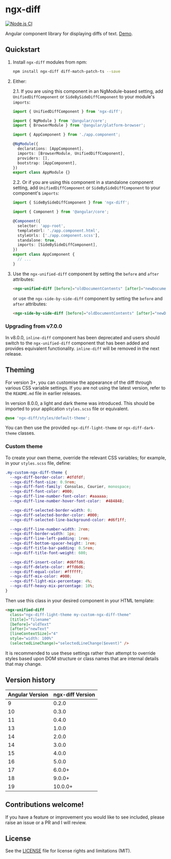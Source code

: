 # ngx-diff

[![Node.js CI](https://github.com/rars/ngx-diff/actions/workflows/node.js.yml/badge.svg)](https://github.com/rars/ngx-diff/actions/workflows/node.js.yml)

Angular component library for displaying diffs of text. [Demo](https://rars.github.io/ngx-diff/).

## Quickstart

1. Install `ngx-diff` modules from npm:
   ```bash
   npm install ngx-diff diff-match-patch-ts --save
   ```
2. Either:

   2.1. If you are using this component in an NgModule-based setting, add `UnifiedDiffComponent` or `SideBySideDiffComponent` to your module's `imports`:

   ```typescript
   import { UnifiedDiffComponent } from 'ngx-diff';

   import { NgModule } from '@angular/core';
   import { BrowserModule } from '@angular/platform-browser';

   import { AppComponent } from './app.component';

   @NgModule({
     declarations: [AppComponent],
     imports: [BrowserModule, UnifiedDiffComponent],
     providers: [],
     bootstrap: [AppComponent],
   })
   export class AppModule {}
   ```

   2.2. Or if you are using this component in a standalone component setting, add `UnifiedDiffComponent` or `SideBySideDiffComponent` to your component's `imports`:

   ```typescript
   import { SideBySideDiffComponent } from 'ngx-diff';

   import { Component } from '@angular/core';

   @Component({
     selector: 'app-root',
     templateUrl: './app.component.html',
     styleUrls: ['./app.component.scss'],
     standalone: true,
     imports: [SideBySideDiffComponent],
   })
   export class AppComponent {
     // ...
   }
   ```

3. Use the `ngx-unified-diff` component by setting the `before` and `after` attributes:

   ```HTML
   <ngx-unified-diff [before]="oldDocumentContents" [after]="newDocumentContents" [lineContextSize]="4" />
   ```

   or use the `ngx-side-by-side-diff` component by setting the `before` and `after` attributes:

   ```HTML
   <ngx-side-by-side-diff [before]="oldDocumentContents" [after]="newDocumentContents" [lineContextSize]="4" />
   ```

### Upgrading from v7.0.0

In v8.0.0, `inline-diff` component has been deprecated and users should switch to the `ngx-unified-diff` component that has been added and provides equivalent functionality. `inline-diff` will be removed in the next release.

## Theming

For version 3+, you can customise the appearance of the diff through various CSS variable settings. If you are not using the latest version, refer to the `README.md` file in earlier releases.

In version 8.0.0, a light and dark theme was introduced. This should be imported to your application `styles.scss` file or equivalent.

```scss
@use 'ngx-diff/styles/default-theme';
```

You can then use the provided `ngx-diff-light-theme` or `ngx-diff-dark-theme` classes.

### Custom theme

To create your own theme, override the relevant CSS variables; for example, in your `styles.scss` file, define:

```SCSS
.my-custom-ngx-diff-theme {
  --ngx-diff-border-color: #dfdfdf;
  --ngx-diff-font-size: 0.9rem;
  --ngx-diff-font-family: Consolas, Courier, monospace;
  --ngx-diff-font-color: #000;
  --ngx-diff-line-number-font-color: #aaaaaa;
  --ngx-diff-line-number-hover-font-color:  #484848;

  --ngx-diff-selected-border-width: 0;
  --ngx-diff-selected-border-color: #000;
  --ngx-diff-selected-line-background-color: #d6f1ff;

  --ngx-diff-line-number-width: 2rem;
  --ngx-diff-border-width: 1px;
  --ngx-diff-line-left-padding: 1rem;
  --ngx-diff-bottom-spacer-height: 1rem;
  --ngx-diff-title-bar-padding: 0.5rem;
  --ngx-diff-title-font-weight: 600;

  --ngx-diff-insert-color: #d6ffd6;
  --ngx-diff-delete-color: #ffd6d6;
  --ngx-diff-equal-color: #ffffff;
  --ngx-diff-mix-color: #000;
  --ngx-diff-light-mix-percentage: 4%;
  --ngx-diff-heavy-mix-percentage: 10%;
}
```

Then use this class in your desired component in your HTML template:

```HTML
<ngx-unified-diff
  class="ngx-diff-light-theme my-custom-ngx-diff-theme"
  [title]="filename"
  [before]="oldText"
  [after]="newText"
  [lineContextSize]="4"
  style="width: 100%"
  (selectedLineChange)="selectedLineChange($event)" />
```

It is recommended to use these settings rather than attempt to override styles based upon DOM structure or class names that are internal details that may change.

## Version history

| Angular Version | ngx-diff Version |
| --------------- | ---------------- |
| 9               | 0.2.0            |
| 10              | 0.3.0            |
| 11              | 0.4.0            |
| 13              | 1.0.0            |
| 14              | 2.0.0            |
| 14              | 3.0.0            |
| 15              | 4.0.0            |
| 16              | 5.0.0            |
| 17              | 6.0.0+           |
| 18              | 9.0.0+           |
| 19              | 10.0.0+          |

## Contributions welcome!

If you have a feature or improvement you would like to see included, please raise an issue or a PR and I will review.

## License

See the [LICENSE](LICENSE) file for license rights and limitations (MIT).
